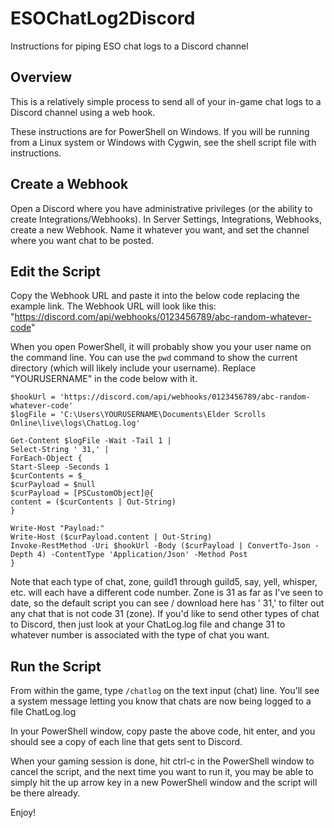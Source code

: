 # ESOChatLog2Discord
Instructions for piping ESO chat logs to a Discord channel

## Overview

This is a relatively simple process to send all of your in-game chat logs to a Discord channel using a web hook.

These instructions are for PowerShell on Windows. If you will be running from a Linux system or Windows with Cygwin, see the shell script file with instructions.

## Create a Webhook

Open a Discord where you have administrative privileges (or the ability to create Integrations/Webhooks). In Server Settings, Integrations, Webhooks, create a new Webhook. Name it whatever you want, and set the channel where you want chat to be posted.

## Edit the Script

Copy the Webhook URL and paste it into the below code replacing the example link. The Webhook URL will look like this: "https://discord.com/api/webhooks/0123456789/abc-random-whatever-code"

When you open PowerShell, it will probably show you your user name on the command line. You can use the ```pwd``` command to show the current directory (which will likely include your username). Replace "YOURUSERNAME" in the code below with it.

```
$hookUrl = 'https://discord.com/api/webhooks/0123456789/abc-random-whatever-code'
$logFile = 'C:\Users\YOURUSERNAME\Documents\Elder Scrolls Online\live\logs\ChatLog.log'

Get-Content $logFile -Wait -Tail 1 |
Select-String ' 31,' |
ForEach-Object {
Start-Sleep -Seconds 1
$curContents = $_
$curPayload = $null
$curPayload = [PSCustomObject]@{
content = ($curContents | Out-String)
}

Write-Host "Payload:"
Write-Host ($curPayload.content | Out-String)
Invoke-RestMethod -Uri $hookUrl -Body ($curPayload | ConvertTo-Json -Depth 4) -ContentType 'Application/Json' -Method Post
}
```

Note that each type of chat, zone, guild1 through guild5, say, yell, whisper, etc. will each have a different code number. Zone is 31 as far as I've seen to date, so the default script you can see / download here has ' 31,' to filter out any chat that is not code 31 (zone). If you'd like to send other types of chat to Discord, then just look at your ChatLog.log file and change 31 to whatever number is associated with the type of chat you want.

## Run the Script

From within the game, type ```/chatlog``` on the text input (chat) line. You'll see a system message letting you know that chats are now being logged to a file ChatLog.log

In your PowerShell window, copy paste the above code, hit enter, and you should see a copy of each line that gets sent to Discord.

When your gaming session is done, hit ctrl-c in the PowerShell window to cancel the script, and the next time you want to run it, you may be able to simply hit the up arrow key in a new PowerShell window and the script will be there already.

Enjoy!
